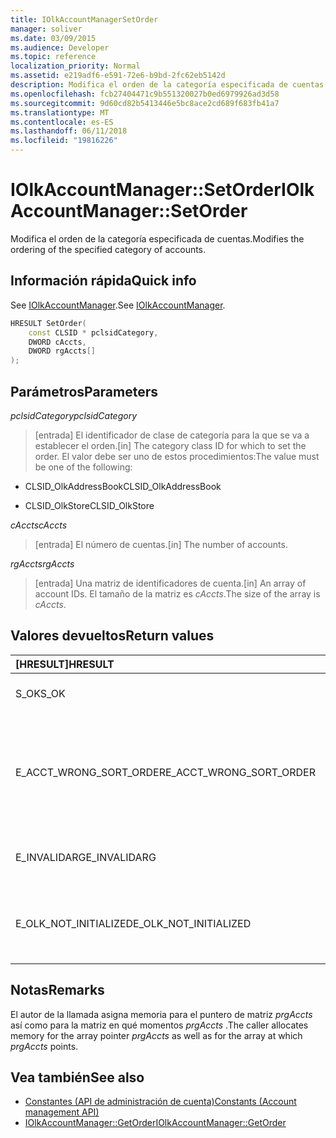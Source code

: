```yaml
---
title: IOlkAccountManagerSetOrder
manager: soliver
ms.date: 03/09/2015
ms.audience: Developer
ms.topic: reference
localization_priority: Normal
ms.assetid: e219adf6-e591-72e6-b9bd-2fc62eb5142d
description: Modifica el orden de la categoría especificada de cuentas.
ms.openlocfilehash: fcb27404471c9b551320027b0ed6979926ad3d58
ms.sourcegitcommit: 9d60cd82b5413446e5bc8ace2cd689f683fb41a7
ms.translationtype: MT
ms.contentlocale: es-ES
ms.lasthandoff: 06/11/2018
ms.locfileid: "19816226"
---
```

# <a name="iolkaccountmanagersetorder"></a><span data-ttu-id="64ce6-103">IOlkAccountManager::SetOrder</span><span class="sxs-lookup"><span data-stu-id="64ce6-103">IOlkAccountManager::SetOrder</span></span>

<span data-ttu-id="64ce6-104">Modifica el orden de la categoría especificada de cuentas.</span><span class="sxs-lookup"><span data-stu-id="64ce6-104">Modifies the ordering of the specified category of accounts.</span></span>
  
## <a name="quick-info"></a><span data-ttu-id="64ce6-105">Información rápida</span><span class="sxs-lookup"><span data-stu-id="64ce6-105">Quick info</span></span>

<span data-ttu-id="64ce6-106">See [IOlkAccountManager](iolkaccountmanager.md).</span><span class="sxs-lookup"><span data-stu-id="64ce6-106">See [IOlkAccountManager](iolkaccountmanager.md).</span></span>
  
```cpp
HRESULT SetOrder(
    const CLSID * pclsidCategory,
    DWORD cAccts,
    DWORD rgAccts[]
);

```

## <a name="parameters"></a><span data-ttu-id="64ce6-107">Parámetros</span><span class="sxs-lookup"><span data-stu-id="64ce6-107">Parameters</span></span>

<span data-ttu-id="64ce6-108">_pclsidCategory_</span><span class="sxs-lookup"><span data-stu-id="64ce6-108">_pclsidCategory_</span></span>
  
> <span data-ttu-id="64ce6-109">[entrada] El identificador de clase de categoría para la que se va a establecer el orden.</span><span class="sxs-lookup"><span data-stu-id="64ce6-109">[in] The category class ID for which to set the order.</span></span> <span data-ttu-id="64ce6-110">El valor debe ser uno de estos procedimientos:</span><span class="sxs-lookup"><span data-stu-id="64ce6-110">The value must be one of the following:</span></span>
    
   - <span data-ttu-id="64ce6-111">CLSID_OlkAddressBook</span><span class="sxs-lookup"><span data-stu-id="64ce6-111">CLSID_OlkAddressBook</span></span>
    
   - <span data-ttu-id="64ce6-112">CLSID_OlkStore</span><span class="sxs-lookup"><span data-stu-id="64ce6-112">CLSID_OlkStore</span></span>
    
<span data-ttu-id="64ce6-113">_cAccts_</span><span class="sxs-lookup"><span data-stu-id="64ce6-113">_cAccts_</span></span>
  
> <span data-ttu-id="64ce6-114">[entrada] El número de cuentas.</span><span class="sxs-lookup"><span data-stu-id="64ce6-114">[in] The number of accounts.</span></span>
    
<span data-ttu-id="64ce6-115">_rgAccts_</span><span class="sxs-lookup"><span data-stu-id="64ce6-115">_rgAccts_</span></span>
  
> <span data-ttu-id="64ce6-116">[entrada] Una matriz de identificadores de cuenta.</span><span class="sxs-lookup"><span data-stu-id="64ce6-116">[in] An array of account IDs.</span></span> <span data-ttu-id="64ce6-117">El tamaño de la matriz es _cAccts_.</span><span class="sxs-lookup"><span data-stu-id="64ce6-117">The size of the array is  _cAccts_.</span></span>
    
## <a name="return-values"></a><span data-ttu-id="64ce6-118">Valores devueltos</span><span class="sxs-lookup"><span data-stu-id="64ce6-118">Return values</span></span>

|<span data-ttu-id="64ce6-119">**[HRESULT]**</span><span class="sxs-lookup"><span data-stu-id="64ce6-119">**HRESULT**</span></span>|<span data-ttu-id="64ce6-120">**Description**</span><span class="sxs-lookup"><span data-stu-id="64ce6-120">**Description**</span></span>|
|:-----|:-----|
|<span data-ttu-id="64ce6-121">S_OK</span><span class="sxs-lookup"><span data-stu-id="64ce6-121">S_OK</span></span>  <br/> |<span data-ttu-id="64ce6-122">La llamada ha sido correcta.</span><span class="sxs-lookup"><span data-stu-id="64ce6-122">The call succeeded.</span></span>  <br/> |
|<span data-ttu-id="64ce6-123">E_ACCT_WRONG_SORT_ORDER</span><span class="sxs-lookup"><span data-stu-id="64ce6-123">E_ACCT_WRONG_SORT_ORDER</span></span>  <br/> |<span data-ttu-id="64ce6-124">El nuevo criterio de ordenación tiene un número diferente de las cuentas que el criterio de ordenación anterior.</span><span class="sxs-lookup"><span data-stu-id="64ce6-124">The new sort order has a different number of accounts than the old sort order.</span></span>  <br/> |
|<span data-ttu-id="64ce6-125">E_INVALIDARG</span><span class="sxs-lookup"><span data-stu-id="64ce6-125">E_INVALIDARG</span></span>  <br/> |<span data-ttu-id="64ce6-126">Uno o más argumentos no son válidos.</span><span class="sxs-lookup"><span data-stu-id="64ce6-126">One or more arguments are invalid.</span></span>  <br/> |
|<span data-ttu-id="64ce6-127">E_OLK_NOT_INITIALIZED</span><span class="sxs-lookup"><span data-stu-id="64ce6-127">E_OLK_NOT_INITIALIZED</span></span>  <br/> |<span data-ttu-id="64ce6-128">No se ha inicializado el Administrador de cuentas para su uso.</span><span class="sxs-lookup"><span data-stu-id="64ce6-128">The account manager has not been initialized for use.</span></span>  <br/> |
   
## <a name="remarks"></a><span data-ttu-id="64ce6-129">Notas</span><span class="sxs-lookup"><span data-stu-id="64ce6-129">Remarks</span></span>

<span data-ttu-id="64ce6-130">El autor de la llamada asigna memoria para el puntero de matriz _prgAccts_ así como para la matriz en qué momentos _prgAccts_ .</span><span class="sxs-lookup"><span data-stu-id="64ce6-130">The caller allocates memory for the array pointer  _prgAccts_ as well as for the array at which  _prgAccts_ points.</span></span> 
  
## <a name="see-also"></a><span data-ttu-id="64ce6-131">Vea también</span><span class="sxs-lookup"><span data-stu-id="64ce6-131">See also</span></span>

- [<span data-ttu-id="64ce6-132">Constantes (API de administración de cuenta)</span><span class="sxs-lookup"><span data-stu-id="64ce6-132">Constants (Account management API)</span></span>](constants-account-management-api.md)  
- [<span data-ttu-id="64ce6-133">IOlkAccountManager::GetOrder</span><span class="sxs-lookup"><span data-stu-id="64ce6-133">IOlkAccountManager::GetOrder</span></span>](iolkaccountmanager-getorder.md)

